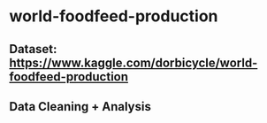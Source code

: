 # world-foodfeed-production

## Dataset: https://www.kaggle.com/dorbicycle/world-foodfeed-production

## Data Cleaning + Analysis
